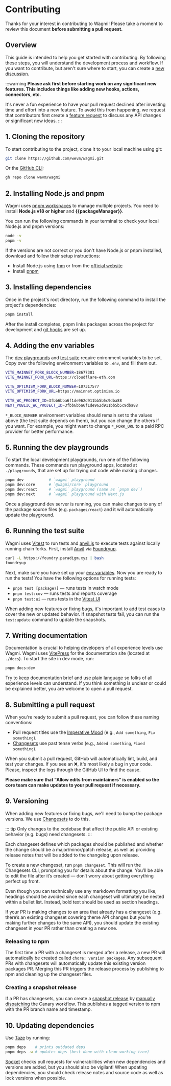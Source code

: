 <script setup>
import packageJson from '../../package.json'

const packageManager = packageJson.packageManager
</script>

# Contributing

Thanks for your interest in contributing to Wagmi! Please take a moment to review this document **before submitting a pull request.**

## Overview

This guide is intended to help you get started with contributing. By following these steps, you will understand the development process and workflow. If you want to contribute, but aren't sure where to start, you can create a [new discussion](https://github.com/wevm/wagmi/discussions/new/choose).

:::warning
**Please ask first before starting work on any significant new features. This includes things like adding new hooks, actions, connectors, etc.**

It's never a fun experience to have your pull request declined after investing time and effort into a new feature. To avoid this from happening, we request that contributors first create a [feature request](https://github.com/wevm/wagmi/discussions/new?category=ideas) to discuss any API changes or significant new ideas.
:::

## 1. Cloning the repository

To start contributing to the project, clone it to your local machine using git:

```bash
git clone https://github.com/wevm/wagmi.git
```

Or the [GitHub CLI](https://cli.github.com):

```bash
gh repo clone wevm/wagmi
```

## 2. Installing Node.js and pnpm

Wagmi uses [pnpm workspaces](https://pnpm.io/workspaces) to manage multiple projects. You need to install **Node.js v18 or higher** and **{{packageManager}}**.

You can run the following commands in your terminal to check your local Node.js and pnpm versions:

```bash
node -v
pnpm -v
```

If the versions are not correct or you don't have Node.js or pnpm installed, download and follow their setup instructions:

- Install Node.js using [fnm](https://github.com/Schniz/fnm) or from the [official website](https://nodejs.org)
- Install [pnpm](https://pnpm.io/installation)

## 3. Installing dependencies

Once in the project's root directory, run the following command to install the project's dependencies:

```bash
pnpm install
```

After the install completes, pnpm links packages across the project for development and [git hooks](https://github.com/toplenboren/simple-git-hooks) are set up.

## 4. Adding the env variables

The [dev playgrounds](#_5-running-the-dev-playgrounds) and [test suite](#_6-running-the-test-suite) require enironment variables to be set. Copy over the following environment variables to `.env`, and fill them out.

```bash
VITE_MAINNET_FORK_BLOCK_NUMBER=18677381
VITE_MAINNET_FORK_URL=https://cloudflare-eth.com

VITE_OPTIMISM_FORK_BLOCK_NUMBER=107317577
VITE_OPTIMISM_FORK_URL=https://mainnet.optimism.io

VITE_WC_PROJECT_ID=3fbb6bba6f1de962d911bb5b5c9dba88
NEXT_PUBLIC_WC_PROJECT_ID=3fbb6bba6f1de962d911bb5b5c9dba88
```

`*_BLOCK_NUMBER` environment variables should remain set to the values above (the test suite depends on them), but you can change the others if you want. For example, you might want to change `*_FORK_URL` to a paid RPC provider for better performance.

## 5. Running the dev playgrounds

To start the local development playgrounds, run one of the following commands. These commands run playground apps, located at `./playgrounds`, that are set up for trying out code while making changes.

```bash
pnpm dev           # `wagmi` playground
pnpm dev:core      # `@wagmi/core` playground
pnpm dev:react     # `wagmi` playground (same as `pnpm dev`)
pnpm dev:next      # `wagmi` playground with Next.js
```

Once a playground dev server is running, you can make changes to any of the package source files (e.g. `packages/react`) and it will automatically update the playground.

## 6. Running the test suite

Wagmi uses [Vitest](https://vitest.dev) to run tests and [anvil.js](https://github.com/wevm/anvil.js) to execute tests against locally running chain forks. First, install [Anvil](https://github.com/foundry-rs/foundry/tree/master/anvil) via [Foundryup](https://book.getfoundry.sh/getting-started/installation).

```bash
curl -L https://foundry.paradigm.xyz | bash
foundryup
```

Next, make sure you have set up your [env variables](#_4-adding-the-env-variables). Now you are ready to run the tests! You have the following options for running tests:

- `pnpm test [package?]` — runs tests in watch mode
- `pnpm test:cov` — runs tests and reports coverage
- `pnpm test:ui` — runs tests in the [Vitest UI](https://vitest.dev/guide/ui.html)

When adding new features or fixing bugs, it's important to add test cases to cover the new or updated behavior. If snapshot tests fail, you can run the `test:update` command to update the snapshots.

## 7. Writing documentation

Documentation is crucial to helping developers of all experience levels use Wagmi. Wagmi uses [VitePress](https://vitepress.dev) for the documentation site (located at `./docs`). To start the site in dev mode, run:

```bash
pnpm docs:dev
```

Try to keep documentation brief and use plain language so folks of all experience levels can understand. If you think something is unclear or could be explained better, you are welcome to open a pull request.

## 8. Submitting a pull request

When you're ready to submit a pull request, you can follow these naming conventions:

- Pull request titles use the [Imperative Mood](https://en.wikipedia.org/wiki/Imperative_mood) (e.g., `Add something`, `Fix something`).
- [Changesets](#versioning) use past tense verbs (e.g., `Added something`, `Fixed something`).

When you submit a pull request, GitHub will automatically lint, build, and test your changes. If you see an ❌, it's most likely a bug in your code. Please, inspect the logs through the GitHub UI to find the cause.

**Please make sure that "Allow edits from maintainers" is enabled so the core team can make updates to your pull request if necessary.**

## 9. Versioning

When adding new features or fixing bugs, we'll need to bump the package versions. We use [Changesets](https://github.com/changesets/changesets) to do this.

::: tip
Only changes to the codebase that affect the public API or existing behavior (e.g. bugs) need changesets.
:::

Each changeset defines which packages should be published and whether the change should be a major/minor/patch release, as well as providing release notes that will be added to the changelog upon release.

To create a new changeset, run `pnpm changeset`. This will run the Changesets CLI, prompting you for details about the change. You’ll be able to edit the file after it’s created — don’t worry about getting everything perfect up front.

Even though you can technically use any markdown formatting you like, headings should be avoided since each changeset will ultimately be nested within a bullet list. Instead, bold text should be used as section headings.

If your PR is making changes to an area that already has a changeset (e.g. there’s an existing changeset covering theme API changes but you’re making further changes to the same API), you should update the existing changeset in your PR rather than creating a new one.

### Releasing to npm

The first time a PR with a changeset is merged after a release, a new PR will automatically be created called `chore: version packages`. Any subsequent PRs with changesets will automatically update this existing version packages PR. Merging this PR triggers the release process by publishing to npm and cleaning up the changeset files.

### Creating a snapshot release

If a PR has changesets, you can create a [snapshot release](https://github.com/changesets/changesets/blob/main/docs/snapshot-releases.md) by [manually dispatching](https://github.com/wevm/wagmi/actions/workflows/canary.yml) the Canary workflow. This publishes a tagged version to npm with the PR branch name and timestamp.

## 10. Updating dependencies

Use [Taze](https://github.com/antfu/taze) by running:

```bash
pnpm deps    # prints outdated deps
pnpm deps -w # updates deps (best done with clean working tree)
```

[Socket](https://socket.dev) checks pull requests for vulnerabilities when new dependencies and versions are added, but you should also be vigilant! When updating dependencies, you should check release notes and source code as well as lock versions when possible.

